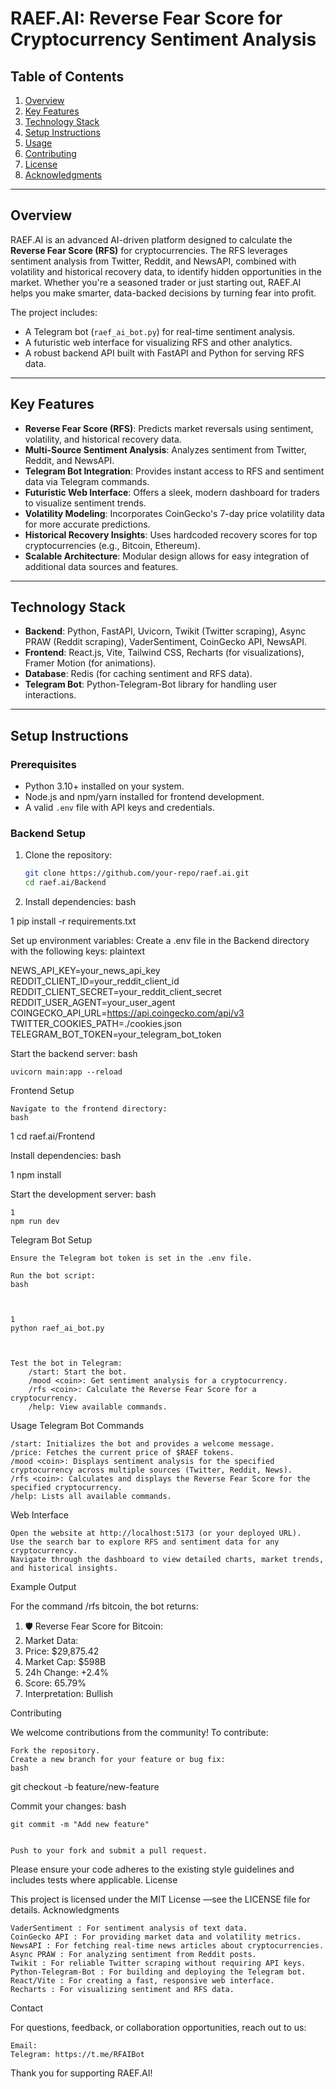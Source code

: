 # RAEF.AI: Reverse Fear Score for Cryptocurrency Sentiment Analysis

## Table of Contents
1. [Overview](#overview)
2. [Key Features](#key-features)
3. [Technology Stack](#technology-stack)
4. [Setup Instructions](#setup-instructions)
5. [Usage](#usage)
6. [Contributing](#contributing)
7. [License](#license)
8. [Acknowledgments](#acknowledgments)

---

## Overview

RAEF.AI is an advanced AI-driven platform designed to calculate the **Reverse Fear Score (RFS)** for cryptocurrencies. The RFS leverages sentiment analysis from Twitter, Reddit, and NewsAPI, combined with volatility and historical recovery data, to identify hidden opportunities in the market. Whether you're a seasoned trader or just starting out, RAEF.AI helps you make smarter, data-backed decisions by turning fear into profit.

The project includes:
- A Telegram bot (`raef_ai_bot.py`) for real-time sentiment analysis.
- A futuristic web interface for visualizing RFS and other analytics.
- A robust backend API built with FastAPI and Python for serving RFS data.

---

## Key Features

- **Reverse Fear Score (RFS)**: Predicts market reversals using sentiment, volatility, and historical recovery data.
- **Multi-Source Sentiment Analysis**: Analyzes sentiment from Twitter, Reddit, and NewsAPI.
- **Telegram Bot Integration**: Provides instant access to RFS and sentiment data via Telegram commands.
- **Futuristic Web Interface**: Offers a sleek, modern dashboard for traders to visualize sentiment trends.
- **Volatility Modeling**: Incorporates CoinGecko's 7-day price volatility data for more accurate predictions.
- **Historical Recovery Insights**: Uses hardcoded recovery scores for top cryptocurrencies (e.g., Bitcoin, Ethereum).
- **Scalable Architecture**: Modular design allows for easy integration of additional data sources and features.

---

## Technology Stack

- **Backend**: Python, FastAPI, Uvicorn, Twikit (Twitter scraping), Async PRAW (Reddit scraping), VaderSentiment, CoinGecko API, NewsAPI.
- **Frontend**: React.js, Vite, Tailwind CSS, Recharts (for visualizations), Framer Motion (for animations).
- **Database**: Redis (for caching sentiment and RFS data).
- **Telegram Bot**: Python-Telegram-Bot library for handling user interactions.

---

## Setup Instructions

### Prerequisites
- Python 3.10+ installed on your system.
- Node.js and npm/yarn installed for frontend development.
- A valid `.env` file with API keys and credentials.

### Backend Setup

1. Clone the repository:
   ```bash
   git clone https://github.com/your-repo/raef.ai.git
   cd raef.ai/Backend

2. Install dependencies: 
bash
 
 
1
pip install -r requirements.txt
 
 

Set up environment variables:
Create a .env file in the Backend directory with the following keys: 
plaintext
 
NEWS_API_KEY=your_news_api_key
REDDIT_CLIENT_ID=your_reddit_client_id
REDDIT_CLIENT_SECRET=your_reddit_client_secret
REDDIT_USER_AGENT=your_user_agent
COINGECKO_API_URL=https://api.coingecko.com/api/v3
TWITTER_COOKIES_PATH=./cookies.json
TELEGRAM_BOT_TOKEN=your_telegram_bot_token
 
 

Start the backend server: 
bash
 

     
    
    uvicorn main:app --reload
     
     
     

Frontend Setup 

    Navigate to the frontend directory: 
    bash
     

 
1
cd raef.ai/Frontend
 
 

Install dependencies: 
bash
 
 
1
npm install
 
 

Start the development server: 
bash
 

     
    1
    npm run dev
     
     
     

Telegram Bot Setup 

    Ensure the Telegram bot token is set in the .env file. 

    Run the bot script: 
    bash
     

     
    1
    python raef_ai_bot.py
     
     

    Test the bot in Telegram: 
        /start: Start the bot.
        /mood <coin>: Get sentiment analysis for a cryptocurrency.
        /rfs <coin>: Calculate the Reverse Fear Score for a cryptocurrency.
        /help: View available commands.
         
     

Usage 
Telegram Bot Commands 

    /start: Initializes the bot and provides a welcome message.
    /price: Fetches the current price of $RAEF tokens.
    /mood <coin>: Displays sentiment analysis for the specified cryptocurrency across multiple sources (Twitter, Reddit, News).
    /rfs <coin>: Calculates and displays the Reverse Fear Score for the specified cryptocurrency.
    /help: Lists all available commands.
     

Web Interface 

    Open the website at http://localhost:5173 (or your deployed URL).
    Use the search bar to explore RFS and sentiment data for any cryptocurrency.
    Navigate through the dashboard to view detailed charts, market trends, and historical insights.
     

Example Output 

For the command /rfs bitcoin, the bot returns: 
 
 

1. 🛡️ Reverse Fear Score for Bitcoin:
2. Market Data:
3. Price: $29,875.42
4. Market Cap: $598B
5. 24h Change: +2.4%
6. Score: 65.79%
7. Interpretation: Bullish
 
 
Contributing 

We welcome contributions from the community! To contribute: 

    Fork the repository.
    Create a new branch for your feature or bug fix:
    bash
     

 

git checkout -b feature/new-feature
 
 
Commit your changes:
bash
 

     
  
    git commit -m "Add new feature"
     
     
    Push to your fork and submit a pull request.
     

Please ensure your code adheres to the existing style guidelines and includes tests where applicable. 
License 

This project is licensed under the MIT License —see the LICENSE  file for details. 
Acknowledgments 

    VaderSentiment : For sentiment analysis of text data.
    CoinGecko API : For providing market data and volatility metrics.
    NewsAPI : For fetching real-time news articles about cryptocurrencies.
    Async PRAW : For analyzing sentiment from Reddit posts.
    Twikit : For reliable Twitter scraping without requiring API keys.
    Python-Telegram-Bot : For building and deploying the Telegram bot.
    React/Vite : For creating a fast, responsive web interface.
    Recharts : For visualizing sentiment and RFS data.
     

Contact 

For questions, feedback, or collaboration opportunities, reach out to us: 

    Email: 
    Telegram: https://t.me/RFAIBot
   
     

Thank you for supporting RAEF.AI! 
